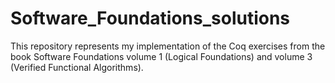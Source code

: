 # Software_Foundations_solutions
This repository represents my implementation of the Coq exercises from the book Software Foundations volume 1 (Logical Foundations) and volume 3 (Verified Functional Algorithms).
